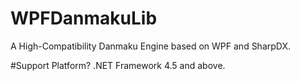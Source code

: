 # WPFDanmakuLib
A High-Compatibility Danmaku Engine based on WPF and SharpDX.

#Support Platform?
.NET Framework 4.5 and above.
